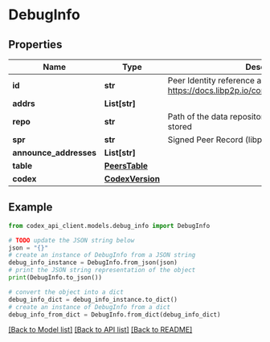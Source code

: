 # DebugInfo


## Properties

Name | Type | Description | Notes
------------ | ------------- | ------------- | -------------
**id** | **str** | Peer Identity reference as specified at https://docs.libp2p.io/concepts/fundamentals/peers/ | [optional] 
**addrs** | **List[str]** |  | [optional] 
**repo** | **str** | Path of the data repository where all nodes data are stored | [optional] 
**spr** | **str** | Signed Peer Record (libp2p) | [optional] 
**announce_addresses** | **List[str]** |  | [optional] 
**table** | [**PeersTable**](PeersTable.md) |  | [optional] 
**codex** | [**CodexVersion**](CodexVersion.md) |  | [optional] 

## Example

```python
from codex_api_client.models.debug_info import DebugInfo

# TODO update the JSON string below
json = "{}"
# create an instance of DebugInfo from a JSON string
debug_info_instance = DebugInfo.from_json(json)
# print the JSON string representation of the object
print(DebugInfo.to_json())

# convert the object into a dict
debug_info_dict = debug_info_instance.to_dict()
# create an instance of DebugInfo from a dict
debug_info_from_dict = DebugInfo.from_dict(debug_info_dict)
```
[[Back to Model list]](../README.md#documentation-for-models) [[Back to API list]](../README.md#documentation-for-api-endpoints) [[Back to README]](../README.md)


